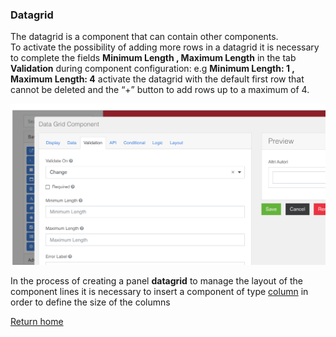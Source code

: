 ### Datagrid
The datagrid is a component that can contain other components.  
To activate the possibility of adding more rows in a datagrid it is necessary to complete
the fields **Minimum Length , Maximum Length** in the tab **Validation** during component configuration: e.g **Minimum Length: 1 , Maximum Length: 4** activate the datagrid with the default first row that cannot be deleted and the “+” button to add rows up to a maximum of 4.  

![datagrid](../../../img/componenti/data/datagrid_img1.png "datagrid")  

In the process of creating a panel **datagrid** to manage the layout of the component lines it is necessary to insert a component of type [column](../layout/columns.md#it-does-not-require-additional-configurations-if-necessary-use-the-standard-configurations) in order to define the size of the columns

[Return home](../../index.md)
